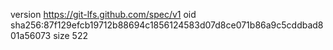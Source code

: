 version https://git-lfs.github.com/spec/v1
oid sha256:87f129efcb19712b88694c1856124583d07d8ce071b86a9c5cddbad801a56073
size 522
